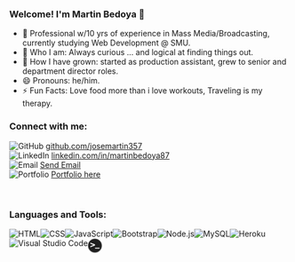 ### Welcome! I'm Martin Bedoya 👋


- 🔭  Professional w/10 yrs of experience in Mass Media/Broadcasting, currently studying Web Development @ SMU.
- 👀  Who I am: Always curious ... and logical at finding things out.
- 🌱  How I have grown: started as production assistant, grew to senior and department director roles.
- 😄  Pronouns: he/him.
- ⚡   Fun Facts: Love food more than i love workouts, Traveling is my therapy.

### Connect with me:

<img alt="GitHub" src="https://img.icons8.com/ios-filled/26/000000/github.png"/> <a href="https://github.com/josemartin357"> github.com/josemartin357</a>
<br>
<img alt="LinkedIn" src="https://img.icons8.com/external-justicon-flat-justicon/26/000000/external-linkedin-social-media-justicon-flat-justicon.png"/> <a href="https://www.linkedin.com/in/martinbedoya87"> linkedin.com/in/martinbedoya87</a>
<br>
<img alt="Email" src="https://img.icons8.com/fluency/26/000000/email.png"/> <a href = "mailto: martin.bedoya2021@gmail.com">Send Email</a>
<br>
<img alt="Portfolio" src="https://img.icons8.com/external-kiranshastry-lineal-color-kiranshastry/26/000000/external-portfolio-advertising-kiranshastry-lineal-color-kiranshastry.png"/> <a href="https://josemartin357.github.io/martin-bedoya-portfolio/"> Portfolio here</a>

<br>

### Languages and Tools:

<img align="left" alt="HTML" src="https://img.icons8.com/color/26/000000/html.png"/>
<img align="left" alt="CSS" src="https://img.icons8.com/color/26/000000/css3.png"/>
<img align="left" alt="JavaScript" src="https://img.icons8.com/color/26/000000/javascript--v1.png"/>
<img align="left" alt="Bootstrap" src="https://img.icons8.com/color/26/000000/bootstrap.png"/>
<img align="left" alt="Node.js" src="https://img.icons8.com/color/26/000000/nodejs.png"/>
<img align="left" alt="MySQL" src="https://img.icons8.com/color/26/000000/mysql-logo.png"/>
<img align="left" alt="Heroku" src="https://img.icons8.com/color/26/000000/heroku.png"/>
<img align="left" alt="Visual Studio Code" src="https://img.icons8.com/color/26/000000/visual-studio-code-2019.png"/>
<img align="left" alt="Terminal" width="26px" src="https://raw.githubusercontent.com/github/explore/80688e429a7d4ef2fca1e82350fe8e3517d3494d/topics/terminal/terminal.png" />



